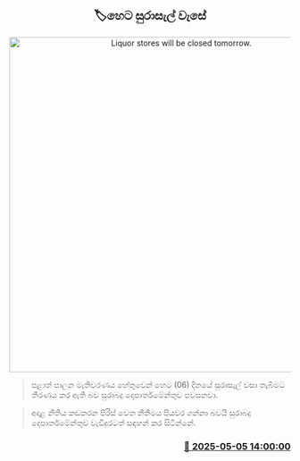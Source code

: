 <p align='center'><b><h2 align='center' title='Liquor stores will be closed tomorrow.'>🏷හෙට සුරාසැල් වැ​සේ</h2></b></p>
<p align='center'><img src='https://helakuru.sgp1.cdn.digitaloceanspaces.com/esana/images/lib/liquor-1-archived.jpg' width='600' alt='Liquor stores will be closed tomorrow.'></p>

> පළාත් පාලන මැතිවරණය හේතුවෙන් හෙට (06) දිනයේ සුරාසැල් වසා තැබීමට තීරණය කර ඇති බව සුරාබදු දෙපාර්තමේන්තුව පවසනවා.

> අදාළ නීතිය කඩකරන පිරිස් වෙත නීතිමය පියවර ගන්නා බවයි සුරාබදු දෙපාර්තමේන්තුව වැඩිදුරටත් සඳහන් කර සිටින්නේ.



<h3 align='right'><a href='https://www.helakuru.lk/esana/p/109813/'>📅 2025-05-05 14:00:00</a></h3>
